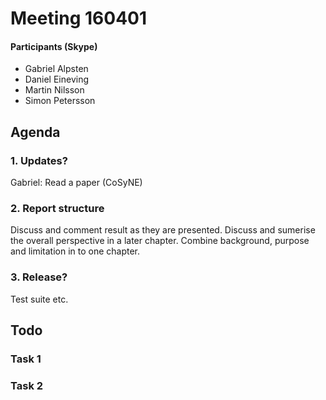 # Meeting 160401

#### Participants (Skype)
* Gabriel Alpsten
* Daniel Eineving
* Martin Nilsson
* Simon Petersson

## Agenda
### 1. Updates?
Gabriel: Read a paper (CoSyNE)

### 2. Report structure

Discuss and comment result as they are presented. Discuss and sumerise the overall perspective in a later chapter. Combine background, purpose and limitation in to one chapter.


### 3. Release?
Test suite etc.


## Todo

### Task 1

### Task 2
